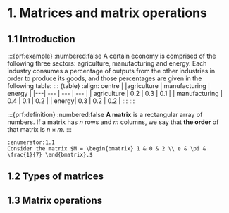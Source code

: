 # 1. Matrices and matrix operations

## 1.1 Introduction

:::{prf:example}
:numbered:false
A certain economy is comprised of the following three sectors: agriculture, manufacturing and energy. Each industry consumes a percentage of outputs from the other industries in order to produce its goods, and those percentages are given in the following table:
::: {table}
:align: centre
| |agriculture | manufacturing | energy | 
|---| --- | --- | --- |
| agriculture |  0.2 | 0.3 | 0.1 | 
| manufacturing | 0.4 | 0.1 | 0.2 | 
| energy| 0.3 | 0.2 | 0.2 |
:::
:::

:::{prf:definition}
:numbered:false
**A matrix** is a rectangular array of numbers. If a matrix has $n$ rows and $m$ columns, we say that **the order** of that matrix is $n \times m.$
:::

```{exercise}
:enumerator:1.1
Consider the matrix $M = \begin{bmatrix} 1 & 0 & 2 \\ e & \pi & \frac{1}{7} \end{bmatrix}.$

```

## 1.2 Types of matrices

## 1.3 Matrix operations